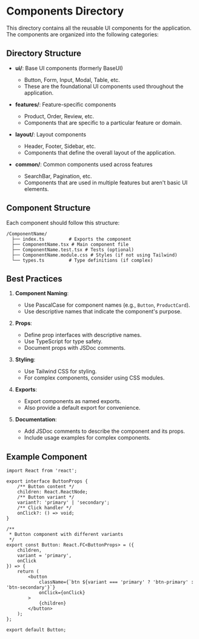 # Components Directory

This directory contains all the reusable UI components for the application. The components are organized into the following categories:

## Directory Structure

- **ui/**: Base UI components (formerly BaseUI)

    - Button, Form, Input, Modal, Table, etc.
    - These are the foundational UI components used throughout the application.

- **features/**: Feature-specific components

    - Product, Order, Review, etc.
    - Components that are specific to a particular feature or domain.

- **layout/**: Layout components

    - Header, Footer, Sidebar, etc.
    - Components that define the overall layout of the application.

- **common/**: Common components used across features
    - SearchBar, Pagination, etc.
    - Components that are used in multiple features but aren't basic UI elements.

## Component Structure

Each component should follow this structure:

```tsx
/ComponentName/
  ├── index.ts         # Exports the component
  ├── ComponentName.tsx # Main component file
  ├── ComponentName.test.tsx # Tests (optional)
  ├── ComponentName.module.css # Styles (if not using Tailwind)
  └── types.ts         # Type definitions (if complex)
```

## Best Practices

1. **Component Naming**:

    - Use PascalCase for component names (e.g., `Button`, `ProductCard`).
    - Use descriptive names that indicate the component's purpose.

2. **Props**:

    - Define prop interfaces with descriptive names.
    - Use TypeScript for type safety.
    - Document props with JSDoc comments.

3. **Styling**:

    - Use Tailwind CSS for styling.
    - For complex components, consider using CSS modules.

4. **Exports**:

    - Export components as named exports.
    - Also provide a default export for convenience.

5. **Documentation**:
    - Add JSDoc comments to describe the component and its props.
    - Include usage examples for complex components.

## Example Component

```tsx
import React from 'react';

export interface ButtonProps {
    /** Button content */
    children: React.ReactNode;
    /** Button variant */
    variant?: 'primary' | 'secondary';
    /** Click handler */
    onClick?: () => void;
}

/**
 * Button component with different variants
 */
export const Button: React.FC<ButtonProps> = ({
    children,
    variant = 'primary',
    onClick
}) => {
    return (
        <button
            className={`btn ${variant === 'primary' ? 'btn-primary' : 'btn-secondary'}`}
            onClick={onClick}
        >
            {children}
        </button>
    );
};

export default Button;
```
